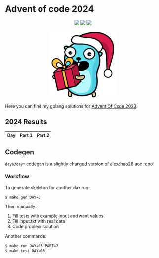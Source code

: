 # Advent of code 2024

<div align="center">

![](https://img.shields.io/badge/day%20📅-1-blue) ![](https://img.shields.io/badge/stars%20⭐-2-yellow) ![](https://img.shields.io/badge/days%20completed-1-red)

<img src="./static/logo.svg" width="220" />

</div>

Here you can find my golang solutions for [Advent Of Code 2023](https://adventofcode.com).

<!--- advent_readme_stars table --->
## 2024 Results

| Day | Part 1 | Part 2 |
| :---: | :---: | :---: |
<!--- advent_readme_stars table --->

## Codegen

`days/day*` codegen is a slightly changed version of [alexchao26](https://github.com/alexchao26/advent-of-code-go) aoc repo.

### Workflow

To generate skeleton for another day run:

```console
$ make gen DAY=3
```

Then manually:
1. Fill tests with example input and want values
2. Fill input.txt with real data
3. Code problem solution

Another commands:

```console
$ make run DAY=03 PART=2
$ make test DAY=03
```
